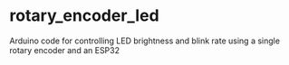 # rotary_encoder_led
Arduino code for controlling LED brightness and blink rate using a single rotary encoder and an ESP32

